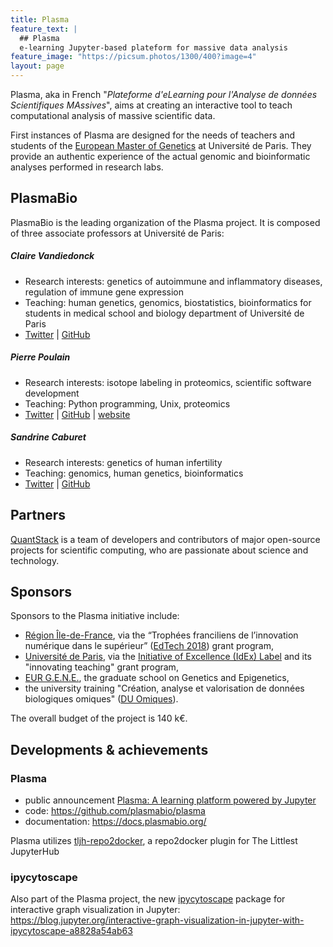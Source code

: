 ```yaml
---
title: Plasma
feature_text: |
  ## Plasma
  e-learning Jupyter-based plateform for massive data analysis
feature_image: "https://picsum.photos/1300/400?image=4"
layout: page
---
```


Plasma, aka in French "*Plateforme d'eLearning pour l'Analyse de données Scientifiques MAssives*", aims at creating an interactive tool to teach computational analysis of massive scientific data.

First instances of Plasma are designed for the needs of teachers and students of the [European Master of Genetics](http://www.magisteregenet.univ-paris-diderot.fr/) at Université de Paris. They provide an authentic experience of the actual genomic and bioinformatic analyses performed in research labs.


## PlasmaBio

PlasmaBio is the leading organization of the Plasma project. It is composed of three associate professors at Université de Paris:


##### Claire Vandiedonck

- Research interests: genetics of autoimmune and inflammatory diseases, regulation of immune gene expression
- Teaching: human genetics, genomics, biostatistics, bioinformatics for students in medical school and biology department of Université de Paris
- <a href="https://twitter.com/CVandiedonck">Twitter</a> | <a href="https://github.com/CVandiedonck">GitHub</a>


##### Pierre Poulain

- Research interests: isotope labeling in proteomics, scientific software development
- Teaching: Python programming, Unix, proteomics
- <a href="https://twitter.com/pierrepo">Twitter</a> | <a href="https://github.com/pierrepo">GitHub</a> | <a href="https://cupnet.net">website</a>


##### Sandrine Caburet

- Research interests: genetics of human infertility
- Teaching: genomics, human genetics, bioinformatics
- <a href="https://twitter.com/Scaburet">Twitter</a> | <a href="https://github.com/Scaburet">GitHub</a>
  

## Partners

[QuantStack](https://quantstack.net/) is a team of developers and contributors of major open-source projects for scientific computing, who are passionate about science and technology.


## Sponsors

Sponsors to the Plasma initiative include:
- [Région Île-de-France](https://twitter.com/iledefrance), via the “Trophées franciliens de l’innovation numérique dans le supérieur” ([EdTech 2018](https://www.iledefrance.fr/trophees-franciliens-de-linnovation-numerique-dans-le-superieur-les-laureats-2018)) grant program,
- [Université de Paris](https://u-paris.fr/en/), via the [Initiative of Excellence (IdEx) Label](https://u-paris.fr/en/the-initiative-of-excellence-idex-label/) and its "innovating teaching" grant program,
- [EUR G.E.N.E.](https://twitter.com/EURGENEPARIS), the graduate school on Genetics and Epigenetics,
- the university training "Création, analyse et valorisation de données biologiques omiques" ([DU Omiques](https://omics-school.net/)).

The overall budget of the project is 140 k€.


## Developments & achievements

### Plasma
- public announcement [Plasma: A learning platform powered by Jupyter](https://blog.jupyter.org/plasma-a-learning-platform-powered-by-jupyter-1b850fcd8624)
- code: <https://github.com/plasmabio/plasma>
- documentation: <https://docs.plasmabio.org/>

Plasma utilizes [tljh-repo2docker](https://github.com/plasmabio/tljh-repo2docker), a repo2docker plugin for The Littlest JupyterHub


### ipycytoscape

Also part of the Plasma project, the new [ipycytoscape](https://github.com/QuantStack/ipycytoscape) package for interactive graph visualization in Jupyter: <https://blog.jupyter.org/interactive-graph-visualization-in-jupyter-with-ipycytoscape-a8828a54ab63>




